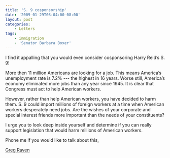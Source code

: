 ```yaml
---
title: 'S. 9 cosponsorship'
date: '2009-01-29T03:04:00-08:00'
layout: post
categories:
    - Letters
tags:
    - immigration
    - 'Senator Barbara Boxer'
---
```


I find it appalling that you would even consider cosponsoring Harry Reid’s S. 9!

More then 11 million Americans are looking for a job. This means America’s unemployment rate is 7.2% --- the highest in 16 years. Worse still, America’s economy eliminated more jobs than any year since 1945. It is clear that Congress must act to help American workers.

However, rather than help American workers, you have decided to harm them. S. 9 could import millions of foreign workers at a time when American workers desperately need jobs. Are the wishes of your corporate and special interest friends more important than the needs of your constituents?

I urge you to look deep inside yourself and determine if you can really support legislation that would harm millions of American workers.

Phone me if you would like to talk about this,

[Greg Raven](https://www.gregraven.org/)